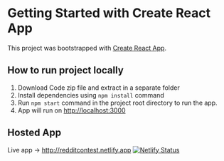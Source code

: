 # Getting Started with Create React App

This project was bootstrapped with [Create React App](https://github.com/facebook/create-react-app).

## How to run project locally

1. Download Code zip file and extract in a separate folder
2. Install dependencies using `npm install` command
3. Run `npm start` command in the project root directory to run the app.
4. App will run on [http://localhost:3000](http://localhost:3000)

## Hosted App

Live app -> http://redditcontest.netlify.app [![Netlify Status](https://api.netlify.com/api/v1/badges/818f850a-2acb-48bd-b323-bf809536f57d/deploy-status)](https://app.netlify.com/sites/redditcontest/deploys)


